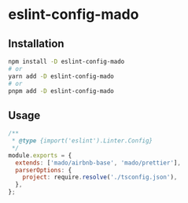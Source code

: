 # eslint-config-mado

## Installation

```bash
npm install -D eslint-config-mado
# or
yarn add -D eslint-config-mado
# or
pnpm add -D eslint-config-mado
```

## Usage

```js
/**
 * @type {import('eslint').Linter.Config}
 */
module.exports = {
  extends: ['mado/airbnb-base', 'mado/prettier'],
  parserOptions: {
    project: require.resolve('./tsconfig.json'),
  },
};
```
